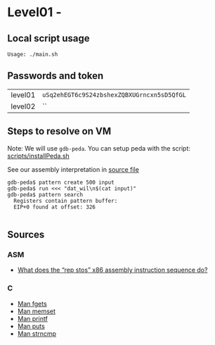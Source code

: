 # Level01 -

## Local script usage

```shell
Usage: ./main.sh
```

## Passwords and token

|         |                                            |
| ------- | ------------------------------------------ |
| level01 | `uSq2ehEGT6c9S24zbshexZQBXUGrncxn5sD5QfGL` |
| level02 | ``                                         |

## Steps to resolve on VM

Note: We will use `gdb-peda`. You can setup peda with the script: [scripts/installPeda.sh](../../scripts/installPeda.sh)

See our assembly interpretation in [source file](../source.c)

```shell
gdb-peda$ pattern create 500 input
gdb-peda$ run <<< "dat_wil\n$(cat input)"
gdb-peda$ pattern search
  Registers contain pattern buffer:
  EIP+0 found at offset: 326


```

## Sources

### ASM

- [What does the “rep stos” x86 assembly instruction sequence do?](https://stackoverflow.com/questions/3818856/what-does-the-rep-stos-x86-assembly-instruction-sequence-do)

### C

- [Man fgets](https://linux.die.net/man/3/fgets)
- [Man memset](https://linux.die.net/man/3/memset)
- [Man printf](https://linux.die.net/man/3/printf)
- [Man puts](https://linux.die.net/man/3/puts)
- [Man strncmp](https://linux.die.net/man/3/strncmp)
